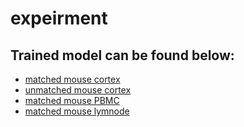 # expeirment

## Trained model can be found below:

* [matched mouse cortex](https://drive.google.com/file/d/1_XykC1MNGy025IqbzhtIxjqxariUVhqe/view?usp=sharing)
* [unmatched mouse cortex](https://drive.google.com/file/d/1jabZhtRJmJA4Rhc2srPKYm9LFo8ddUcW/view?usp=sharing)
* [matched mouse PBMC](https://drive.google.com/file/d/11GKOpQCelE_y2gDy__5mLytPyNzFPxEI/view?usp=sharing)
* [matched mouse lymnode](https://drive.google.com/file/d/14V9ppueW5QdFdLqFDFm0WUA9ozqVbVFD/view?usp=sharing)